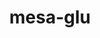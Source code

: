 ---
title: "mesa-glu"
layout: cache
categories: [package, develop]
meta: {"compilers": ["gcc@=11.1.0", "gcc@=11.4.0", "oneapi@=2024.2.1"], "num_specs": 76, "num_specs_by_stack": {"data-vis-sdk": 20, "e4s": 36, "e4s-oneapi": 10, "hep": 10, "root": 76}, "oss": ["ubuntu20.04", "ubuntu22.04"], "platforms": ["linux"], "stacks": ["data-vis-sdk", "e4s", "e4s-oneapi", "hep", "root"], "targets": ["x86_64_v3"], "versions": ["9.0.2"]}
spec_details: [{"compiler": "gcc@=11.4.0", "hash": "27wktj3mbueb4ou7gr2ubwihzamoxddz", "os": "ubuntu22.04", "platform": "linux", "size": "-", "stacks": ["e4s", "root"], "target": "x86_64_v3", "variants": ["build_system=autotools", "patches=3d03e55"], "versions": ["9.0.2"]}, {"compiler": "gcc@=11.4.0", "hash": "32z27vhwg76sh55hlbsviylk26pjcv7c", "os": "ubuntu22.04", "platform": "linux", "size": "-", "stacks": ["e4s", "root"], "target": "x86_64_v3", "variants": ["build_system=autotools", "patches=3d03e55"], "versions": ["9.0.2"]}, {"compiler": "gcc@=11.1.0", "hash": "3gs7kwbgk33vk6x3nvxp6ml6fla7ihzl", "os": "ubuntu20.04", "platform": "linux", "size": "-", "stacks": ["data-vis-sdk", "root"], "target": "x86_64_v3", "variants": ["build_system=autotools", "patches=3d03e55"], "versions": ["9.0.2"]}, {"compiler": "oneapi@=2024.2.1", "hash": "42owzg5pv4xhhsk5vkewutoeexzzqlog", "os": "ubuntu22.04", "platform": "linux", "size": "-", "stacks": ["e4s-oneapi", "root"], "target": "x86_64_v3", "variants": ["build_system=autotools", "patches=3d03e55"], "versions": ["9.0.2"]}, {"compiler": "gcc@=11.1.0", "hash": "4kr4zrcdtu46enfvf6pvt7qgemgkcuws", "os": "ubuntu20.04", "platform": "linux", "size": "-", "stacks": ["data-vis-sdk", "root"], "target": "x86_64_v3", "variants": ["build_system=autotools", "patches=3d03e55"], "versions": ["9.0.2"]}, {"compiler": "gcc@=11.4.0", "hash": "4ztfskkoyzpg2nl34dvfdquzyqhbujmx", "os": "ubuntu22.04", "platform": "linux", "size": "-", "stacks": ["e4s", "root"], "target": "x86_64_v3", "variants": ["build_system=autotools", "patches=3d03e55"], "versions": ["9.0.2"]}, {"compiler": "gcc@=11.1.0", "hash": "5o4xhfm3vmlhqzjpuqairsa6lzmkstsx", "os": "ubuntu20.04", "platform": "linux", "size": "-", "stacks": ["data-vis-sdk", "root"], "target": "x86_64_v3", "variants": ["build_system=autotools", "patches=3d03e55"], "versions": ["9.0.2"]}, {"compiler": "gcc@=11.1.0", "hash": "6ddmkwuzn3uk6niasuoapno62v32xmqw", "os": "ubuntu20.04", "platform": "linux", "size": "-", "stacks": ["data-vis-sdk", "root"], "target": "x86_64_v3", "variants": ["build_system=autotools", "patches=3d03e55"], "versions": ["9.0.2"]}, {"compiler": "gcc@=11.4.0", "hash": "6z7nprxrxfguifit5bl7basjjvzmdfdw", "os": "ubuntu22.04", "platform": "linux", "size": "-", "stacks": ["e4s", "root"], "target": "x86_64_v3", "variants": ["build_system=autotools", "patches=3d03e55"], "versions": ["9.0.2"]}, {"compiler": "gcc@=11.4.0", "hash": "74voyuqdczllke3gtnlemt5g24tafj3r", "os": "ubuntu22.04", "platform": "linux", "size": "-", "stacks": ["e4s", "root"], "target": "x86_64_v3", "variants": ["build_system=autotools", "patches=3d03e55"], "versions": ["9.0.2"]}, {"compiler": "oneapi@=2024.2.1", "hash": "ag5q6qzq5ojkb4gvfelsbfovxueq7att", "os": "ubuntu22.04", "platform": "linux", "size": "-", "stacks": ["e4s-oneapi", "root"], "target": "x86_64_v3", "variants": ["build_system=autotools", "patches=3d03e55"], "versions": ["9.0.2"]}, {"compiler": "oneapi@=2024.2.1", "hash": "ajmneauonth5vm5b7nbuq6wm75qog3dt", "os": "ubuntu22.04", "platform": "linux", "size": "-", "stacks": ["e4s-oneapi", "root"], "target": "x86_64_v3", "variants": ["build_system=autotools", "patches=3d03e55"], "versions": ["9.0.2"]}, {"compiler": "gcc@=11.1.0", "hash": "aoxyn24j4btzwjvnu7j6exwtgvfzwtmh", "os": "ubuntu20.04", "platform": "linux", "size": "-", "stacks": ["data-vis-sdk", "root"], "target": "x86_64_v3", "variants": ["build_system=autotools", "patches=3d03e55"], "versions": ["9.0.2"]}, {"compiler": "gcc@=11.1.0", "hash": "bgtzaohxcehxtapvozwss7sgkxak7btj", "os": "ubuntu20.04", "platform": "linux", "size": "-", "stacks": ["data-vis-sdk", "root"], "target": "x86_64_v3", "variants": ["build_system=autotools", "patches=3d03e55"], "versions": ["9.0.2"]}, {"compiler": "gcc@=11.1.0", "hash": "bkztgps5zycpefrl7txdvprsz2lvpxaz", "os": "ubuntu20.04", "platform": "linux", "size": "-", "stacks": ["data-vis-sdk", "root"], "target": "x86_64_v3", "variants": ["build_system=autotools", "patches=3d03e55"], "versions": ["9.0.2"]}, {"compiler": "gcc@=11.4.0", "hash": "bx7wy4sc7kti5ykbq4soqqgyl2mv335o", "os": "ubuntu22.04", "platform": "linux", "size": "-", "stacks": ["hep", "root"], "target": "x86_64_v3", "variants": ["build_system=autotools", "patches=3d03e55"], "versions": ["9.0.2"]}, {"compiler": "gcc@=11.4.0", "hash": "c2slrdoz274tv5ihizei4ejthxibacen", "os": "ubuntu22.04", "platform": "linux", "size": "-", "stacks": ["e4s", "root"], "target": "x86_64_v3", "variants": ["build_system=autotools", "patches=3d03e55"], "versions": ["9.0.2"]}, {"compiler": "gcc@=11.4.0", "hash": "c2v7psp7ppb4q626dsni7t6qkqcbxsxs", "os": "ubuntu22.04", "platform": "linux", "size": "-", "stacks": ["e4s", "root"], "target": "x86_64_v3", "variants": ["build_system=autotools", "patches=3d03e55"], "versions": ["9.0.2"]}, {"compiler": "gcc@=11.4.0", "hash": "cti4nqp6pprfltmrq6smquh4dj5nhkcn", "os": "ubuntu22.04", "platform": "linux", "size": "-", "stacks": ["hep", "root"], "target": "x86_64_v3", "variants": ["build_system=autotools", "patches=3d03e55"], "versions": ["9.0.2"]}, {"compiler": "gcc@=11.4.0", "hash": "d73wdlk2esbqo4lrrwbngbei7niwtc3r", "os": "ubuntu22.04", "platform": "linux", "size": "-", "stacks": ["hep", "root"], "target": "x86_64_v3", "variants": ["build_system=autotools", "patches=3d03e55"], "versions": ["9.0.2"]}, {"compiler": "gcc@=11.4.0", "hash": "ekgjburdgkry5yqdqhslpszmp7rvawuj", "os": "ubuntu22.04", "platform": "linux", "size": "-", "stacks": ["e4s", "root"], "target": "x86_64_v3", "variants": ["build_system=autotools", "patches=3d03e55"], "versions": ["9.0.2"]}, {"compiler": "oneapi@=2024.2.1", "hash": "f4jmunmmojbovp6nf2snhucjrjwdgwrl", "os": "ubuntu22.04", "platform": "linux", "size": "-", "stacks": ["e4s-oneapi", "root"], "target": "x86_64_v3", "variants": ["build_system=autotools", "patches=3d03e55"], "versions": ["9.0.2"]}, {"compiler": "oneapi@=2024.2.1", "hash": "fjmb2t2wgxihn6fnqxvu5keql7tju3ps", "os": "ubuntu22.04", "platform": "linux", "size": "-", "stacks": ["e4s-oneapi", "root"], "target": "x86_64_v3", "variants": ["build_system=autotools", "patches=3d03e55"], "versions": ["9.0.2"]}, {"compiler": "oneapi@=2024.2.1", "hash": "g6zpchazxxhkxm6nw6cyt2aiteaiuav2", "os": "ubuntu22.04", "platform": "linux", "size": "-", "stacks": ["e4s-oneapi", "root"], "target": "x86_64_v3", "variants": ["build_system=autotools", "patches=3d03e55"], "versions": ["9.0.2"]}, {"compiler": "gcc@=11.4.0", "hash": "hnlncmjvpq6cfsbf6i7uptfmwjguem2f", "os": "ubuntu22.04", "platform": "linux", "size": "-", "stacks": ["e4s", "root"], "target": "x86_64_v3", "variants": ["build_system=autotools", "patches=3d03e55"], "versions": ["9.0.2"]}, {"compiler": "gcc@=11.4.0", "hash": "hsg4wg33xoqhslacttdcifcwgfvtuta6", "os": "ubuntu22.04", "platform": "linux", "size": "-", "stacks": ["hep", "root"], "target": "x86_64_v3", "variants": ["build_system=autotools", "patches=3d03e55"], "versions": ["9.0.2"]}, {"compiler": "gcc@=11.4.0", "hash": "ihyf6unxuljoe6qk52it35xsiw647fh3", "os": "ubuntu22.04", "platform": "linux", "size": "-", "stacks": ["e4s", "root"], "target": "x86_64_v3", "variants": ["build_system=autotools", "patches=3d03e55"], "versions": ["9.0.2"]}, {"compiler": "gcc@=11.4.0", "hash": "irrvjl5heu7ujmjayfat243kvef4m6nk", "os": "ubuntu22.04", "platform": "linux", "size": "-", "stacks": ["e4s", "root"], "target": "x86_64_v3", "variants": ["build_system=autotools", "patches=3d03e55"], "versions": ["9.0.2"]}, {"compiler": "gcc@=11.4.0", "hash": "ixjo5fccjxapq5klgijsvqiws3wl7wcq", "os": "ubuntu22.04", "platform": "linux", "size": "-", "stacks": ["e4s", "root"], "target": "x86_64_v3", "variants": ["build_system=autotools", "patches=3d03e55"], "versions": ["9.0.2"]}, {"compiler": "gcc@=11.4.0", "hash": "jpjovvrr2i5sphbhtyguex2eaigvl26e", "os": "ubuntu22.04", "platform": "linux", "size": "-", "stacks": ["e4s", "root"], "target": "x86_64_v3", "variants": ["build_system=autotools", "patches=3d03e55"], "versions": ["9.0.2"]}, {"compiler": "gcc@=11.4.0", "hash": "jq5a2qdom3mteyapzqn7a7464ofbqdjm", "os": "ubuntu22.04", "platform": "linux", "size": "-", "stacks": ["hep", "root"], "target": "x86_64_v3", "variants": ["build_system=autotools", "patches=3d03e55"], "versions": ["9.0.2"]}, {"compiler": "gcc@=11.1.0", "hash": "jqjnewhegdcxisp6irmpi6gttkbehuku", "os": "ubuntu20.04", "platform": "linux", "size": "-", "stacks": ["data-vis-sdk", "root"], "target": "x86_64_v3", "variants": ["build_system=autotools", "patches=3d03e55"], "versions": ["9.0.2"]}, {"compiler": "gcc@=11.4.0", "hash": "jsm5bwg3cdl32eacltxgwukhdb4cu4ra", "os": "ubuntu22.04", "platform": "linux", "size": "-", "stacks": ["hep", "root"], "target": "x86_64_v3", "variants": ["build_system=autotools", "patches=3d03e55"], "versions": ["9.0.2"]}, {"compiler": "gcc@=11.4.0", "hash": "jxpm2ruvgtceefl2lqagzjvpevpaja35", "os": "ubuntu22.04", "platform": "linux", "size": "-", "stacks": ["hep", "root"], "target": "x86_64_v3", "variants": ["build_system=autotools", "patches=3d03e55"], "versions": ["9.0.2"]}, {"compiler": "gcc@=11.4.0", "hash": "jyn3x2srhlrlaimlwjlvkwojgd3xcf5n", "os": "ubuntu22.04", "platform": "linux", "size": "-", "stacks": ["hep", "root"], "target": "x86_64_v3", "variants": ["build_system=autotools", "patches=3d03e55"], "versions": ["9.0.2"]}, {"compiler": "gcc@=11.4.0", "hash": "kipzkoqn7mvjgr43z5ncnvg4bwxct74s", "os": "ubuntu22.04", "platform": "linux", "size": "-", "stacks": ["e4s", "root"], "target": "x86_64_v3", "variants": ["build_system=autotools", "patches=3d03e55"], "versions": ["9.0.2"]}, {"compiler": "gcc@=11.4.0", "hash": "kjaoqudtelek4sgmpplkynqf6cpxh35x", "os": "ubuntu22.04", "platform": "linux", "size": "-", "stacks": ["hep", "root"], "target": "x86_64_v3", "variants": ["build_system=autotools", "patches=3d03e55"], "versions": ["9.0.2"]}, {"compiler": "gcc@=11.4.0", "hash": "kyiciddietgvk4wbypgvb6bmlw74riuy", "os": "ubuntu22.04", "platform": "linux", "size": "-", "stacks": ["e4s", "root"], "target": "x86_64_v3", "variants": ["build_system=autotools", "patches=3d03e55"], "versions": ["9.0.2"]}, {"compiler": "gcc@=11.1.0", "hash": "ljxexekbfskxi6z3nrp3acu2cgywsk34", "os": "ubuntu20.04", "platform": "linux", "size": "-", "stacks": ["data-vis-sdk", "root"], "target": "x86_64_v3", "variants": ["build_system=autotools", "patches=3d03e55"], "versions": ["9.0.2"]}, {"compiler": "gcc@=11.4.0", "hash": "lwayrij4wx5vos6oxrf46eo7b7dx7pwk", "os": "ubuntu22.04", "platform": "linux", "size": "-", "stacks": ["e4s", "root"], "target": "x86_64_v3", "variants": ["build_system=autotools", "patches=3d03e55"], "versions": ["9.0.2"]}, {"compiler": "gcc@=11.4.0", "hash": "mlzvfwuns5dlhhoauqye3uotgtmjvqv6", "os": "ubuntu22.04", "platform": "linux", "size": "-", "stacks": ["e4s", "root"], "target": "x86_64_v3", "variants": ["build_system=autotools", "patches=3d03e55"], "versions": ["9.0.2"]}, {"compiler": "gcc@=11.4.0", "hash": "mxevzwsaxzvot6ghunqlqrc5x3sl6oqg", "os": "ubuntu22.04", "platform": "linux", "size": "-", "stacks": ["e4s", "root"], "target": "x86_64_v3", "variants": ["build_system=autotools", "patches=3d03e55"], "versions": ["9.0.2"]}, {"compiler": "gcc@=11.4.0", "hash": "ncqcwvcwfxquuapvzltlfg3r6xyg46go", "os": "ubuntu22.04", "platform": "linux", "size": "-", "stacks": ["e4s", "root"], "target": "x86_64_v3", "variants": ["build_system=autotools", "patches=3d03e55"], "versions": ["9.0.2"]}, {"compiler": "gcc@=11.4.0", "hash": "ngaigzbmuv2itvuctiistntks6sbg32q", "os": "ubuntu22.04", "platform": "linux", "size": "-", "stacks": ["e4s", "root"], "target": "x86_64_v3", "variants": ["build_system=autotools", "patches=3d03e55"], "versions": ["9.0.2"]}, {"compiler": "gcc@=11.4.0", "hash": "nhie7do56npcmivk5drg36ng7nr7tbjq", "os": "ubuntu22.04", "platform": "linux", "size": "-", "stacks": ["hep", "root"], "target": "x86_64_v3", "variants": ["build_system=autotools", "patches=3d03e55"], "versions": ["9.0.2"]}, {"compiler": "gcc@=11.4.0", "hash": "nse4dhwgkqungybztzl2bgzfojv4axlg", "os": "ubuntu22.04", "platform": "linux", "size": "-", "stacks": ["e4s", "root"], "target": "x86_64_v3", "variants": ["build_system=autotools", "patches=3d03e55"], "versions": ["9.0.2"]}, {"compiler": "oneapi@=2024.2.1", "hash": "nu3ovjbyntldboozvpi53uoasowws4u3", "os": "ubuntu22.04", "platform": "linux", "size": "-", "stacks": ["e4s-oneapi", "root"], "target": "x86_64_v3", "variants": ["build_system=autotools", "patches=3d03e55"], "versions": ["9.0.2"]}, {"compiler": "gcc@=11.4.0", "hash": "ohfv3qbzocxnxgsrvftuzi7b7gmiwhx5", "os": "ubuntu22.04", "platform": "linux", "size": "-", "stacks": ["e4s", "root"], "target": "x86_64_v3", "variants": ["build_system=autotools", "patches=3d03e55"], "versions": ["9.0.2"]}, {"compiler": "gcc@=11.4.0", "hash": "ohgl7miett7eprhqazqnlkzl2ph4ltzd", "os": "ubuntu22.04", "platform": "linux", "size": "-", "stacks": ["e4s", "root"], "target": "x86_64_v3", "variants": ["build_system=autotools", "patches=3d03e55"], "versions": ["9.0.2"]}, {"compiler": "gcc@=11.4.0", "hash": "pegynkerkssnmgqarhlpw6bca6mtqfdn", "os": "ubuntu22.04", "platform": "linux", "size": "-", "stacks": ["e4s", "root"], "target": "x86_64_v3", "variants": ["build_system=autotools", "patches=3d03e55"], "versions": ["9.0.2"]}, {"compiler": "gcc@=11.4.0", "hash": "plbzzwuqvd3kwalvwzmgah37rm4gtssu", "os": "ubuntu22.04", "platform": "linux", "size": "-", "stacks": ["e4s", "root"], "target": "x86_64_v3", "variants": ["build_system=autotools", "patches=3d03e55"], "versions": ["9.0.2"]}, {"compiler": "gcc@=11.1.0", "hash": "q5drurtzwm3w52w5sem3ur5uvenrqwtd", "os": "ubuntu20.04", "platform": "linux", "size": "-", "stacks": ["data-vis-sdk", "root"], "target": "x86_64_v3", "variants": ["build_system=autotools", "patches=3d03e55"], "versions": ["9.0.2"]}, {"compiler": "gcc@=11.4.0", "hash": "qiycu4tk2m7nykl4uivjzs6imsa6ur27", "os": "ubuntu22.04", "platform": "linux", "size": "-", "stacks": ["e4s", "root"], "target": "x86_64_v3", "variants": ["build_system=autotools", "patches=3d03e55"], "versions": ["9.0.2"]}, {"compiler": "gcc@=11.1.0", "hash": "qqvtab5ijwegai62v7ulwadbwnigqlw5", "os": "ubuntu20.04", "platform": "linux", "size": "-", "stacks": ["data-vis-sdk", "root"], "target": "x86_64_v3", "variants": ["build_system=autotools", "patches=3d03e55"], "versions": ["9.0.2"]}, {"compiler": "gcc@=11.4.0", "hash": "qwovtyouurpjxgzwmmxmygcdz7iqu25b", "os": "ubuntu22.04", "platform": "linux", "size": "-", "stacks": ["e4s", "root"], "target": "x86_64_v3", "variants": ["build_system=autotools", "patches=3d03e55"], "versions": ["9.0.2"]}, {"compiler": "gcc@=11.1.0", "hash": "rlsekywpan5mqg244y7nhchgyoydlqbz", "os": "ubuntu20.04", "platform": "linux", "size": "-", "stacks": ["data-vis-sdk", "root"], "target": "x86_64_v3", "variants": ["build_system=autotools", "patches=3d03e55"], "versions": ["9.0.2"]}, {"compiler": "gcc@=11.1.0", "hash": "tdewdfrkqx7lsquygjng4koyotb63244", "os": "ubuntu20.04", "platform": "linux", "size": "-", "stacks": ["data-vis-sdk", "root"], "target": "x86_64_v3", "variants": ["build_system=autotools", "patches=3d03e55"], "versions": ["9.0.2"]}, {"compiler": "gcc@=11.4.0", "hash": "u2zbajjoxys352pyufq3364t2vmutrt6", "os": "ubuntu22.04", "platform": "linux", "size": "-", "stacks": ["e4s", "root"], "target": "x86_64_v3", "variants": ["build_system=autotools", "patches=3d03e55"], "versions": ["9.0.2"]}, {"compiler": "gcc@=11.1.0", "hash": "uecw2gxexok3gis37cno3gm5t5cqg437", "os": "ubuntu20.04", "platform": "linux", "size": "-", "stacks": ["data-vis-sdk", "root"], "target": "x86_64_v3", "variants": ["build_system=autotools", "patches=3d03e55"], "versions": ["9.0.2"]}, {"compiler": "gcc@=11.4.0", "hash": "uhdbedyq56cvkg4pt5pb3fi2p7wu44yq", "os": "ubuntu22.04", "platform": "linux", "size": "-", "stacks": ["e4s", "root"], "target": "x86_64_v3", "variants": ["build_system=autotools", "patches=3d03e55"], "versions": ["9.0.2"]}, {"compiler": "oneapi@=2024.2.1", "hash": "ultqccfe3qz3qv2zxxxcrrmz63mtuhgf", "os": "ubuntu22.04", "platform": "linux", "size": "-", "stacks": ["e4s-oneapi", "root"], "target": "x86_64_v3", "variants": ["build_system=autotools", "patches=3d03e55"], "versions": ["9.0.2"]}, {"compiler": "gcc@=11.1.0", "hash": "usnxmsnc3qiun5anxjge3mn4txsqxltd", "os": "ubuntu20.04", "platform": "linux", "size": "-", "stacks": ["data-vis-sdk", "root"], "target": "x86_64_v3", "variants": ["build_system=autotools", "patches=3d03e55"], "versions": ["9.0.2"]}, {"compiler": "gcc@=11.4.0", "hash": "uy52clqjje62ahpii67jtxqhkq2tjz4c", "os": "ubuntu22.04", "platform": "linux", "size": "-", "stacks": ["e4s", "root"], "target": "x86_64_v3", "variants": ["build_system=autotools", "patches=3d03e55"], "versions": ["9.0.2"]}, {"compiler": "gcc@=11.1.0", "hash": "wigbw3h5hdawogq4emlfto7tc4td6mo7", "os": "ubuntu20.04", "platform": "linux", "size": "-", "stacks": ["data-vis-sdk", "root"], "target": "x86_64_v3", "variants": ["build_system=autotools", "patches=3d03e55"], "versions": ["9.0.2"]}, {"compiler": "gcc@=11.1.0", "hash": "wlsgtsr7qfssow2udfol5bb4bnpipafz", "os": "ubuntu20.04", "platform": "linux", "size": "-", "stacks": ["data-vis-sdk", "root"], "target": "x86_64_v3", "variants": ["build_system=autotools", "patches=3d03e55"], "versions": ["9.0.2"]}, {"compiler": "gcc@=11.4.0", "hash": "wmzyez4bt6cq4bojhqxszoiy3hvmmqsq", "os": "ubuntu22.04", "platform": "linux", "size": "-", "stacks": ["e4s", "root"], "target": "x86_64_v3", "variants": ["build_system=autotools", "patches=3d03e55"], "versions": ["9.0.2"]}, {"compiler": "gcc@=11.4.0", "hash": "wqpkxg5kwlflp7cnxydshlhcvhqyejsb", "os": "ubuntu22.04", "platform": "linux", "size": "-", "stacks": ["e4s", "root"], "target": "x86_64_v3", "variants": ["build_system=autotools", "patches=3d03e55"], "versions": ["9.0.2"]}, {"compiler": "gcc@=11.1.0", "hash": "wtiemw42pbzltebwtgq2ojwqsu6m27sh", "os": "ubuntu20.04", "platform": "linux", "size": "-", "stacks": ["data-vis-sdk", "root"], "target": "x86_64_v3", "variants": ["build_system=autotools", "patches=3d03e55"], "versions": ["9.0.2"]}, {"compiler": "gcc@=11.1.0", "hash": "yeap25wyanjcqp44lw4mvcohah5u7bax", "os": "ubuntu20.04", "platform": "linux", "size": "-", "stacks": ["data-vis-sdk", "root"], "target": "x86_64_v3", "variants": ["build_system=autotools", "patches=3d03e55"], "versions": ["9.0.2"]}, {"compiler": "gcc@=11.4.0", "hash": "yilvtb7j4rsq52pzuer55xi5pynnthyg", "os": "ubuntu22.04", "platform": "linux", "size": "-", "stacks": ["e4s", "root"], "target": "x86_64_v3", "variants": ["build_system=autotools", "patches=3d03e55"], "versions": ["9.0.2"]}, {"compiler": "oneapi@=2024.2.1", "hash": "yotdxvt4mrppxaiowjcohnmqvtjy4wth", "os": "ubuntu22.04", "platform": "linux", "size": "-", "stacks": ["e4s-oneapi", "root"], "target": "x86_64_v3", "variants": ["build_system=autotools", "patches=3d03e55"], "versions": ["9.0.2"]}, {"compiler": "gcc@=11.4.0", "hash": "z3ato7pi5nfavjhvyrp5gyekjmoubfyk", "os": "ubuntu22.04", "platform": "linux", "size": "-", "stacks": ["e4s", "root"], "target": "x86_64_v3", "variants": ["build_system=autotools", "patches=3d03e55"], "versions": ["9.0.2"]}, {"compiler": "gcc@=11.4.0", "hash": "zc2o4qbh3z5cf2vy5j4k3pazxsqo5aop", "os": "ubuntu22.04", "platform": "linux", "size": "-", "stacks": ["e4s", "root"], "target": "x86_64_v3", "variants": ["build_system=autotools", "patches=3d03e55"], "versions": ["9.0.2"]}, {"compiler": "oneapi@=2024.2.1", "hash": "zd4kalnjbbzd5ygwcjz7e5xcs5fb7lqu", "os": "ubuntu22.04", "platform": "linux", "size": "-", "stacks": ["e4s-oneapi", "root"], "target": "x86_64_v3", "variants": ["build_system=autotools", "patches=3d03e55"], "versions": ["9.0.2"]}, {"compiler": "gcc@=11.1.0", "hash": "zsevr7kci4hiaoal4xgtlnkjewtyzf4j", "os": "ubuntu20.04", "platform": "linux", "size": "-", "stacks": ["data-vis-sdk", "root"], "target": "x86_64_v3", "variants": ["build_system=autotools", "patches=3d03e55"], "versions": ["9.0.2"]}, {"compiler": "gcc@=11.4.0", "hash": "zyvwag73accljo4uuzjv7k54g6xpy2tv", "os": "ubuntu22.04", "platform": "linux", "size": "-", "stacks": ["e4s", "root"], "target": "x86_64_v3", "variants": ["build_system=autotools", "patches=3d03e55"], "versions": ["9.0.2"]}]
---